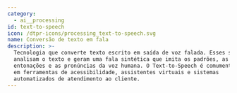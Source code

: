 ```yaml
---
category:
  - ai__processing
id: text-to-speech
icon: /dtpr-icons/processing_text-to-speech.svg
name: Conversão de texto em fala
description: >-
  Tecnologia que converte texto escrito em saída de voz falada. Esses sistemas
  analisam o texto e geram uma fala sintética que imita os padrões, as
  entonações e as pronúncias da voz humana. O Text-to-Speech é comumente usado
  em ferramentas de acessibilidade, assistentes virtuais e sistemas
  automatizados de atendimento ao cliente.
---
```


